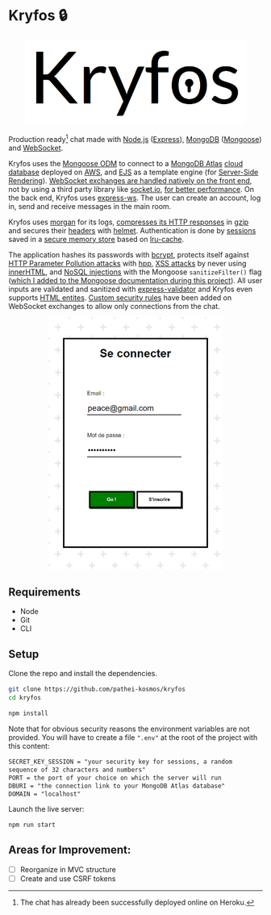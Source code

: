 # Kryfos :lock:

<p align="center">
  <img src="https://github.com/pathei-kosmos/kryfos/blob/master/logo.png?raw=true" alt="Logo" height="170" />
</p>

Production ready[^1] chat made with [Node.js](https://nodejs.org/en/) ([Express](https://expressjs.com/)), [MongoDB](https://www.mongodb.com/) ([Mongoose](https://mongoosejs.com/)) and [WebSocket](https://developer.mozilla.org/en-US/docs/Glossary/WebSockets).

Kryfos uses the [Mongoose ODM](https://mongoosejs.com/) to connect to a [MongoDB Atlas](https://www.mongodb.com/atlas) [cloud database](https://www.ibm.com/cloud/learn/what-is-cloud-database) deployed on [AWS](https://aws.amazon.com/), and [EJS](https://ejs.co/) as a template engine (for [Server-Side Rendering](https://ageek.dev/server-side-rendering)). [WebSocket exchanges are handled natively on the front end](https://github.com/pathei-kosmos/kryfos/blob/master/public/scripts/wsClient.js), not by using a third party library like [socket.io](https://socket.io/), [for better performance](https://stackoverflow.com/a/38558531). On the back end, Kryfos uses [express-ws](https://github.com/HenningM/express-ws). The user can create an account, log in, send and receive messages in the main room.

Kryfos uses [morgan](https://www.npmjs.com/package/morgan) for its logs, [compresses its HTTP responses](https://en.wikipedia.org/wiki/HTTP_compression) in [gzip](https://en.wikipedia.org/wiki/Gzip) and secures their [headers](https://developer.mozilla.org/en-US/docs/Web/HTTP/Headers) with [helmet](https://helmetjs.github.io/). Authentication is done by [sessions](https://github.com/expressjs/session) saved in a [secure memory store](https://github.com/roccomuso/memorystore) based on [lru-cache](https://github.com/isaacs/node-lru-cache).

The application hashes its passwords with [bcrypt](https://en.wikipedia.org/wiki/Bcrypt), protects itself against [HTTP Parameter Pollution attacks](https://owasp.org/www-project-web-security-testing-guide/latest/4-Web_Application_Security_Testing/07-Input_Validation_Testing/04-Testing_for_HTTP_Parameter_Pollution) with [hpp](https://www.npmjs.com/package/hpp), [XSS attacks](https://owasp.org/www-community/attacks/xss/) by never using [innerHTML](https://developer.mozilla.org/en-US/docs/Web/API/Element/innerHTML), and [NoSQL injections](https://owasp.org/www-pdf-archive/GOD16-NOSQL.pdf) with the Mongoose `sanitizeFilter()` flag ([which I added to the Mongoose documentation during this project](https://github.com/Automattic/mongoose/pull/12112)). All user inputs are validated and sanitized with [express-validator](https://github.com/express-validator/express-validator) and Kryfos even supports [HTML entites](https://github.com/mdevils/html-entities). [Custom security rules](https://github.com/pathei-kosmos/kryfos/blob/master/app.js#L308) have been added on WebSocket exchanges to allow only connections from the chat.

<p align="center">
  <img src="https://github.com/pathei-kosmos/kryfos/blob/master/demo.gif?raw=true" alt="Demo gif" height="500" />
</p>

## Requirements

* Node 
* Git
* CLI

## Setup

Clone the repo and install the dependencies.

```bash
git clone https://github.com/pathei-kosmos/kryfos
cd kryfos
```

```bash
npm install
```

Note that for obvious security reasons the environment variables are not provided. You will have to create a file `".env"` at the root of the project with this content: 

```
SECRET_KEY_SESSION = "your security key for sessions, a random sequence of 32 characters and numbers"
PORT = the port of your choice on which the server will run
DBURI = "the connection link to your MongoDB Atlas database"
DOMAIN = "localhost"
```

Launch the live server:
```bash
npm run start
```

## Areas for Improvement:

- [ ] Reorganize in MVC structure
- [ ] Create and use CSRF tokens

[^1]: The chat has already been successfully deployed online on Heroku.
